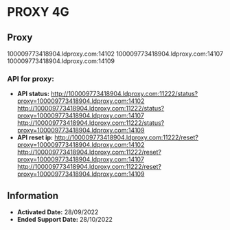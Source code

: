 # PROXY 4G

## Proxy
100009773418904.ldproxy.com:14102
100009773418904.ldproxy.com:14107
100009773418904.ldproxy.com:14109

### API for proxy:
 - **API status:** 
http://100009773418904.ldproxy.com:11222/status?proxy=100009773418904.ldproxy.com:14102
http://100009773418904.ldproxy.com:11222/status?proxy=100009773418904.ldproxy.com:14107
http://100009773418904.ldproxy.com:11222/status?proxy=100009773418904.ldproxy.com:14109
 - **API reset ip:** 
http://100009773418904.ldproxy.com:11222/reset?proxy=100009773418904.ldproxy.com:14102
http://100009773418904.ldproxy.com:11222/reset?proxy=100009773418904.ldproxy.com:14107
http://100009773418904.ldproxy.com:11222/reset?proxy=100009773418904.ldproxy.com:14109

## Information
- **Activated Date:** 28/09/2022
- **Ended Support Date:** 28/10/2022